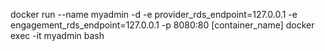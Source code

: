 docker run --name myadmin -d -e provider_rds_endpoint=127.0.0.1 -e engagement_rds_endpoint=127.0.0.1 -p 8080:80 [container_name]
docker exec -it myadmin bash
